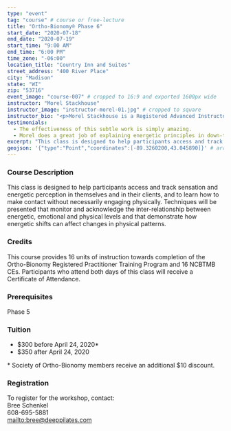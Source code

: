 ```yaml
---
type: "event"
tag: "course" # course or free-lecture
title: "Ortho-Bionomy® Phase 6"
start_date: "2020-07-18"
end_date: "2020-07-19"
start_time: "9:00 AM"
end_time: "6:00 PM"
time_zone: "-06:00"
location_title: "Country Inn and Suites"
street_address: "400 River Place"
city: "Madison"
state: "WI"
zip: "53716"
event_image: "course-007" # cropped to 16:9 and exported 1600px wide
instructor: "Morel Stackhouse"
instructor_image: "instructor-morel-01.jpg" # cropped to square
instructor_bio: "<p>Morel Stackhouse is a Registered Advanced Instructor with the Society of Ortho-Bionomy International. She began her study of Ortho-Bionomy in 1984 and was fortunate to have studied with Arthur Lincoln Pauls D.O., the system's Founder.</p><p>Morel has been teaching throughout the US since 1989. She enjoys introducing this bodywork system to others and working with students to develop their skill and confidence as they grow with the work. She is approved by the National Certification Board for Therapeutic Massage and Bodywork (NCBTMB) as a Continuing Education Approved Provider.</p>"
testimonials:
  - The effectiveness of this subtle work is simply amazing.
  - Morel does a great job of explaining energetic principles in down-to-earth, everyday language.
excerpt: "This class is designed to help participants access and track sensation and energetic perception in themselves and in their clients, and to learn how to make contact without necessarily engaging physically. Techniques will be presented that monitor and acknowledge the inter-relationship between energetic, emotional and physical levels and that demonstrate how energetic shifts can affect changes in physical patterns."
geojson: '{"type":"Point","coordinates":[-89.3260200,43.045890]}' # array format: [lon, lat]
---
```


### Course Description

This class is designed to help participants access and track sensation and energetic perception in themselves and in their clients, and to learn how to make contact without necessarily engaging physically. Techniques will be presented that monitor and acknowledge the inter-relationship between energetic, emotional and physical levels and that demonstrate how energetic shifts can affect changes in physical patterns.

### Credits

This course provides 16 units of instruction towards completion of the Ortho-Bionomy Registered Practitioner Training Program and 16 NCBTMB CEs. Participants who attend both days of this class will receive a Certificate of Attendance.

### Prerequisites

Phase 5

### Tuition

 - $300 before April 24, 2020&ast;
 - $350 after April 24, 2020

&ast; Society of Ortho-Bionomy members receive an additional $10 discount.

### Registration

To register for the workshop, contact:  
Bree Schenkel  
608-695-5881  
[mailto:bree@deeppilates.com](bree@deeppilates.com)
